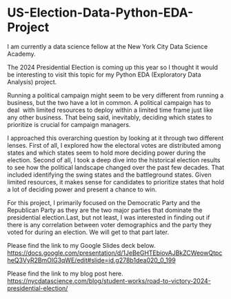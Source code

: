 # US-Election-Data-Python-EDA-Project
I am currently a data science fellow at the New York City Data Science Academy.

The 2024 Presidential Election is coming up this year so I thought it would be interesting to visit this topic for my Python EDA (Exploratory Data Analysis) project.

Running a political campaign might seem to be very different from running a business, but the two have a lot in common. A political campaign has to deal  with limited resources to deploy within a limited time frame just like any other business. That being said, inevitably, deciding which states to prioritize is crucial for campaign managers. 

I approached this overarching question by looking at it through two different lenses. First of all, I explored how the electoral votes are distributed among states and which states seem to hold more deciding power during the election. Second of all, I took a deep dive into the historical election results to see how the political landscape changed over the past few decades. That included identifying the swing states and the battleground states. Given limited resources, it makes sense for candidates to prioritize states that hold a lot of deciding power and present a chance to win.

For this project, I primarily focused on the Democratic Party and the Republican Party as they are the two major parties that dominate the presidential election.Last, but not least, I was interested in finding out if there is any correlation between voter demographics and the party they voted for during an election. We will get to that part later. 

Please find the link to my Google Slides deck below.
https://docs.google.com/presentation/d/1JeBeGHTEbiovAJBkZCWeowQtpcheQ3VyR2BmOlG3qWE/edit#slide=id.g278b1dea020_0_199

Please find the link to my blog post here.
https://nycdatascience.com/blog/student-works/road-to-victory-2024-presidential-election/
